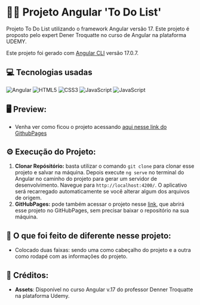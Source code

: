 # 👨‍💻 Projeto Angular 'To Do List'

Projeto To Do List utilizando o framework Angular versão 17. Este projeto é proposto pelo expert Dener Troquatte no curso de Angular na plataforma UDEMY.

Este projeto foi gerado com [Angular CLI](https://github.com/angular/angular-cli) versão 17.0.7.


## 💻 Tecnologias usadas

<div style="display: inline_block">
  <img alt="Angular" src="https://img.shields.io/badge/Angular-DD0031?style=for-the-badge&logo=angular&logoColor=white">
  <img alt="HTML5" src="https://img.shields.io/badge/HTML5-E34F26?style=for-the-badge&logo=html5&logoColor=white">
  <img alt="CSS3" src="https://img.shields.io/badge/CSS3-1572B6?style=for-the-badge&logo=css3&logoColor=white">
  <img alt="JavaScript" src="https://img.shields.io/badge/JavaScript-323330?style=for-the-badge&logo=javascript&logoColor=F7DF1E">
  <img alt="JavaScript" src="https://img.shields.io/badge/TypeScript-007ACC?style=for-the-badge&logo=typescript&logoColor=white">
</div>

## 🖥 Preview:

- Venha ver como ficou o projeto acessando [aqui nesse link do GithubPages](https://marcoswinther.github.io/project-portfolio-html-css-js/)

## ⚙ Execução do Projeto:

1. **Clonar Repósitório:** basta utilizar o comando `git clone` para clonar esse projeto e salvar na máquina. Depois execute `ng serve` no terminal do Angular no caminho do projeto para gerar um servidor de desenvolvimento. Navegue para `http://localhost:4200/`. O aplicativo será recarregado automaticamente se você alterar algum dos arquivos de origem.
2. **GitHubPages:** pode também acessar o projeto nesse [link](https://marcoswinther.github.io/game-detona-ralph-js-css-html/), que abrirá esse projeto no GitHubPages, sem precisar baixar o repositório na sua máquina.

## 🤔 O que foi feito de diferente nesse projeto:

- Colocado duas faixas: sendo uma como cabeçalho do projeto e a outra como rodapé com as informações do projeto.

## 📌 Créditos:

- **Assets**: Disponível no curso Angular v.17 do professor Denner Troquatte na plataforma Udemy.
